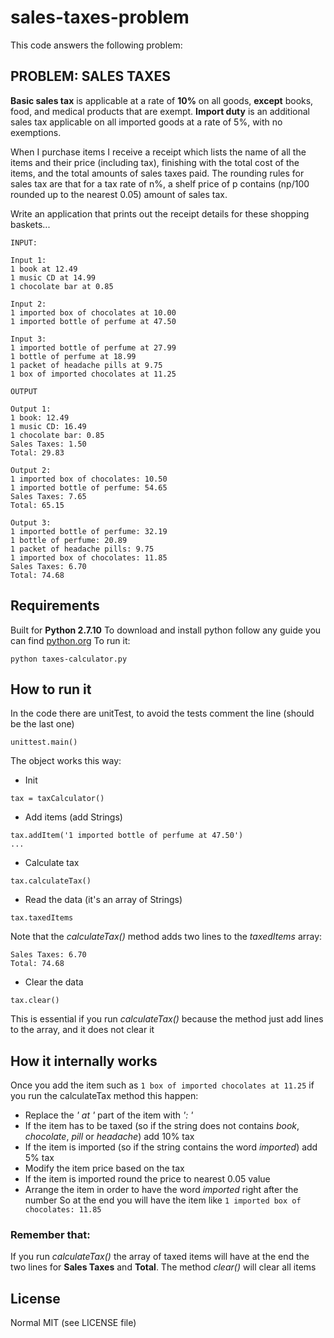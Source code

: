 # sales-taxes-problem
This code answers the following problem:

## PROBLEM: SALES TAXES

**Basic sales tax** is applicable at a rate of **10%** on all goods, **except** books, food, and medical products that are exempt. **Import duty** is an additional sales tax applicable on all imported goods at a rate of 5%, with no exemptions.

When I purchase items I receive a receipt which lists the name of all the items and their price (including tax), finishing with the total cost of the items, and the total amounts of sales taxes paid. The rounding rules for sales tax are that for a tax rate of n%, a shelf price of p contains (np/100 rounded up to the nearest 0.05) amount of sales tax.

Write an application that prints out the receipt details for these shopping baskets...

```
INPUT:

Input 1:
1 book at 12.49
1 music CD at 14.99
1 chocolate bar at 0.85

Input 2:
1 imported box of chocolates at 10.00
1 imported bottle of perfume at 47.50

Input 3:
1 imported bottle of perfume at 27.99
1 bottle of perfume at 18.99
1 packet of headache pills at 9.75
1 box of imported chocolates at 11.25

OUTPUT

Output 1:
1 book: 12.49
1 music CD: 16.49
1 chocolate bar: 0.85
Sales Taxes: 1.50
Total: 29.83

Output 2:
1 imported box of chocolates: 10.50
1 imported bottle of perfume: 54.65
Sales Taxes: 7.65
Total: 65.15

Output 3:
1 imported bottle of perfume: 32.19
1 bottle of perfume: 20.89
1 packet of headache pills: 9.75
1 imported box of chocolates: 11.85
Sales Taxes: 6.70
Total: 74.68
```

## Requirements
Built for **Python 2.7.10**
To download and install python follow any guide you can find
[python.org](https://www.python.org/download/releases/2.7/)
To run it:
```
python taxes-calculator.py
```

## How to run it
In the code there are unitTest, to avoid the tests comment the line (should be the last one)
```
unittest.main()
```

The object works this way:
* Init
```
tax = taxCalculator()
```
* Add items (add Strings)
```
tax.addItem('1 imported bottle of perfume at 47.50')
...
```
* Calculate tax
```
tax.calculateTax()
```
* Read the data (it's an array of Strings)
```
tax.taxedItems
```
Note that the *calculateTax()* method adds two lines to the *taxedItems* array:
```
Sales Taxes: 6.70
Total: 74.68
```
* Clear the data
```
tax.clear()
```
This is essential if you run *calculateTax()* because the method just add lines to the array, and it does not clear it

## How it internally works
Once you add the item such as ```1 box of imported chocolates at 11.25``` if you run the calculateTax method this happen:
* Replace the *' at '* part of the item with *': '*
* If the item has to be taxed (so if the string does not contains *book*, *chocolate*, *pill* or *headache*) add 10% tax
* If the item is imported (so if the string contains the word *imported*) add 5% tax
* Modify the item price based on the tax
* If the item is imported round the price to nearest 0.05 value
* Arrange the item in order to have the word *imported* right after the number
So at the end you will have the item like ```1 imported box of chocolates: 11.85```

### Remember that:
If you run *calculateTax()* the array of taxed items will have at the end the two lines for **Sales Taxes** and **Total**.
The method *clear()* will clear all items

## License
Normal MIT (see LICENSE file)